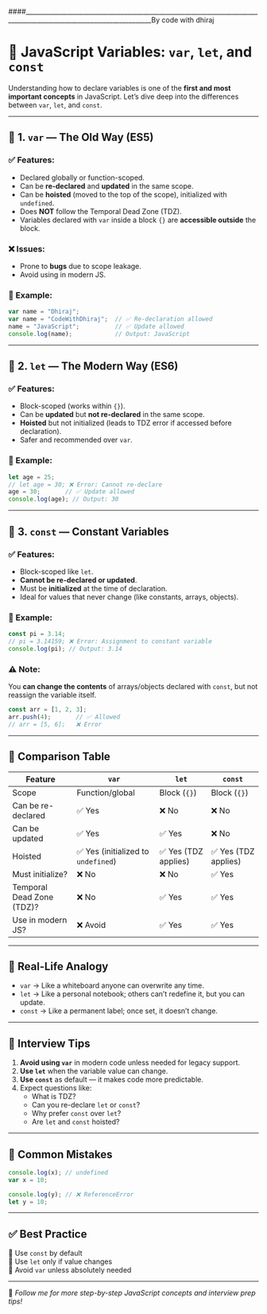 ####______________________________________________________________________________________________________________________By code with dhiraj
# 🧠 JavaScript Variables: `var`, `let`, and `const`

Understanding how to declare variables is one of the **first and most important concepts** in JavaScript. Let’s dive deep into the differences between `var`, `let`, and `const`.

---

## 🔹 1. `var` — The Old Way (ES5)

### ✅ Features:
- Declared globally or function-scoped.
- Can be **re-declared** and **updated** in the same scope.
- Can be **hoisted** (moved to the top of the scope), initialized with `undefined`.
- Does **NOT** follow the Temporal Dead Zone (TDZ).
- Variables declared with `var` inside a block `{}` are **accessible outside** the block.

### ❌ Issues:
- Prone to **bugs** due to scope leakage.
- Avoid using in modern JS.

### 🧪 Example:

```js
var name = "Dhiraj";
var name = "CodeWithDhiraj";  // ✅ Re-declaration allowed
name = "JavaScript";          // ✅ Update allowed
console.log(name);            // Output: JavaScript
```

---

## 🔹 2. `let` — The Modern Way (ES6)

### ✅ Features:
- Block-scoped (works within `{}`).
- Can be **updated** but **not re-declared** in the same scope.
- **Hoisted** but not initialized (leads to TDZ error if accessed before declaration).
- Safer and recommended over `var`.

### 🧪 Example:

```js
let age = 25;
// let age = 30; ❌ Error: Cannot re-declare
age = 30;       // ✅ Update allowed
console.log(age); // Output: 30
```

---

## 🔹 3. `const` — Constant Variables

### ✅ Features:
- Block-scoped like `let`.
- **Cannot be re-declared or updated**.
- Must be **initialized** at the time of declaration.
- Ideal for values that never change (like constants, arrays, objects).

### 🧪 Example:

```js
const pi = 3.14;
// pi = 3.14159; ❌ Error: Assignment to constant variable
console.log(pi); // Output: 3.14
```

### ⚠️ Note:
You **can change the contents** of arrays/objects declared with `const`, but not reassign the variable itself.

```js
const arr = [1, 2, 3];
arr.push(4);       // ✅ Allowed
// arr = [5, 6];   ❌ Error
```

---

## 🧾 Comparison Table

| Feature                     | `var`                | `let`                  | `const`                  |
|----------------------------|----------------------|------------------------|--------------------------|
| Scope                      | Function/global      | Block (`{}`)           | Block (`{}`)             |
| Can be re-declared         | ✅ Yes                | ❌ No                  | ❌ No                    |
| Can be updated             | ✅ Yes                | ✅ Yes                 | ❌ No                    |
| Hoisted                   | ✅ Yes (initialized to `undefined`) | ✅ Yes (TDZ applies) | ✅ Yes (TDZ applies)     |
| Must initialize?           | ❌ No                 | ❌ No                  | ✅ Yes                   |
| Temporal Dead Zone (TDZ)?  | ❌ No                 | ✅ Yes                 | ✅ Yes                   |
| Use in modern JS?          | ❌ Avoid              | ✅ Yes                 | ✅ Yes                   |

---

## 🎯 Real-Life Analogy

- `var` → Like a whiteboard anyone can overwrite any time.
- `let` → Like a personal notebook; others can’t redefine it, but you can update.
- `const` → Like a permanent label; once set, it doesn’t change.

---

## 💼 Interview Tips

1. **Avoid using `var`** in modern code unless needed for legacy support.
2. **Use `let`** when the variable value can change.
3. **Use `const`** as default — it makes code more predictable.
4. Expect questions like:
   - What is TDZ?
   - Can you re-declare `let` or `const`?
   - Why prefer `const` over `let`?
   - Are `let` and `const` hoisted?

---

## 🧪 Common Mistakes

```js
console.log(x); // undefined
var x = 10;

console.log(y); // ❌ ReferenceError
let y = 10;
```

---

## ✅ Best Practice

🔸 Use `const` by default  
🔸 Use `let` only if value changes  
🔸 Avoid `var` unless absolutely needed

---

📌 *Follow me for more step-by-step JavaScript concepts and interview prep tips!*
